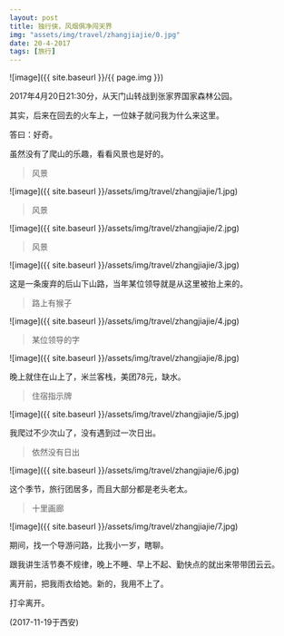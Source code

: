 ```yaml
---
layout: post
title: 独行侠，风烟俱净闯天界
img: "assets/img/travel/zhangjiajie/0.jpg"
date: 20-4-2017
tags: [旅行]
---
```


![image]({{ site.baseurl }}/{{ page.img }})

2017年4月20日21:30分，从天门山转战到张家界国家森林公园。

其实，后来在回去的火车上，一位妹子就问我为什么来这里。

答曰：好奇。

虽然没有了爬山的乐趣，看看风景也是好的。

> 风景

![image]({{ site.baseurl }}/assets/img/travel/zhangjiajie/1.jpg)

> 风景

![image]({{ site.baseurl }}/assets/img/travel/zhangjiajie/2.jpg)

> 风景

![image]({{ site.baseurl }}/assets/img/travel/zhangjiajie/3.jpg)

这是一条废弃的后山下山路，当年某位领导就是从这里被抬上来的。

> 路上有猴子

![image]({{ site.baseurl }}/assets/img/travel/zhangjiajie/4.jpg)

> 某位领导的字

![image]({{ site.baseurl }}/assets/img/travel/zhangjiajie/8.jpg)

晚上就住在山上了，米兰客栈，美团78元，缺水。

> 住宿指示牌

![image]({{ site.baseurl }}/assets/img/travel/zhangjiajie/5.jpg)

我爬过不少次山了，没有遇到过一次日出。

> 依然没有日出

![image]({{ site.baseurl }}/assets/img/travel/zhangjiajie/6.jpg)

这个季节，旅行团居多，而且大部分都是老头老太。

> 十里画廊

![image]({{ site.baseurl }}/assets/img/travel/zhangjiajie/7.jpg)

期间，找一个导游问路，比我小一岁，瞎聊。

跟我讲生活节奏不规律，晚上不睡、早上不起、勤快点的就出来带带团云云。

离开前，把我雨衣给她。新的，我用不上了。

打伞离开。

(2017-11-19于西安)







